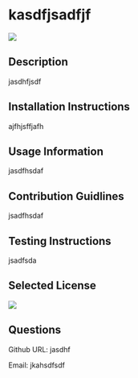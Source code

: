 # kasdfjsadfjf
  ![](https://img.shields.io/github/license/JoelHiguera/Stress-Project "")

  ## Description 
  jasdhfjsdf


  ## Installation Instructions
  ajfhjsffjafh

  ## Usage Information
  jasdfhsdaf

  ## Contribution Guidlines 
  jsadfhsdaf

  ## Testing Instructions
  jsadfsda

  ## Selected License 
  ![](https://img.shields.io/github/license/JoelHiguera/Stress-Project "")

  ## Questions 
  Github URL: jasdhf

  Email: jkahsdfsdf
  